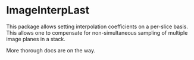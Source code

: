 # ImageInterpLast

This package allows setting interpolation coefficients on a per-slice basis.  This allows one to compensate for non-simultaneous sampling of multiple image planes in a stack.

More thorough docs are on the way.
